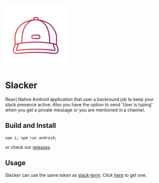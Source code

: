 <img src="icon.png" alt="logo" width="200"/>


Slacker
=======

React Native Android application that user a backround job to keep your slack presence active.
Also you have the option to send 'User is typing' when you get a private message or you are mentioned in a channel.

## Build and Install

```
npm i; npm run android;
```
or check our [releases](https://github.com/sonictruth/slacker/releases)

## Usage

Slacker can use the same token as [slack-term](https://github.com/erroneousboat/slack-term).
Click [here](https://github.com/erroneousboat/slack-term/wiki#running-slack-term-without-legacy-tokens) to get one.


